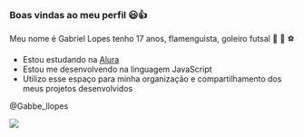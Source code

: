 ### Boas vindas ao meu perfil 😃👍

Meu nome é Gabriel Lopes
tenho 17 anos,
 flamenguista,
  goleiro futsal 
              🥅 🧤 ⚽
  
- Estou estudando na [Alura](https://www.alura.com.br)
- Estou me desenvolvendo na linguagem JavaScript
- Utilizo esse espaço para minha organização e compartilhamento dos meus projetos desenvolvidos


@Gabbe_llopes

![](https://media.tenor.com/FuYhS1n_c0IAAAAC/cat-piano.gif)


     
